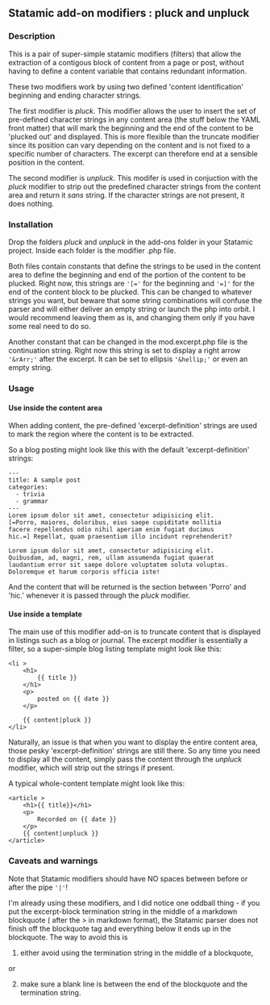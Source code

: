 ## Statamic add-on modifiers : pluck and unpluck

### Description

This is a pair of super-simple statamic modifiers (filters) that allow the extraction of a contigous block of content from a page or post, without having to define a content variable that contains redundant information.

These two modifiers work by using two defined 'content identification' beginning and ending character strings.  

The first modifier is *pluck*. This modifier allows the user to insert the set of pre-defined character strings in any content area (the stuff below the YAML front matter) that will mark the beginning and the end of the content to be 'plucked out' and displayed. This is more flexible than the truncate modifier since its position can vary depending on the content and is not fixed to a specific number of characters. The excerpt can therefore end at a sensible position in the content.

The second modifier is *unpluck*. This modifer is used in conjuction with the *pluck* modifier to strip out the predefined character strings from the content area and return it *sans* string. If the character strings are not present, it does nothing.

### Installation

Drop the folders *pluck* and *unpluck* in the add-ons folder in your Statamic project. Inside each folder is the modifier .php file. 

Both files contain constants that define the strings to be used in the content area to define the beginning and end of the portion of the content to be plucked. Right now, this strings are ```'[='``` for the beginning and ```'=]'``` for the end of the content block to be plucked. This can be changed to whatever strings you want, but beware that some string combinations will confuse the parser and will either deliver an empty string or launch the php into orbit. I would recommend leaving them as is, and changing them only if you have some real need to do so. 

Another constant that can be changed in the mod.excerpt.php file is the continuation string. Right now this string is set to display a right arrow ```'&rArr;'``` after the excerpt. It can be set to ellipsis ```'&hellip;'``` or even an empty string.

### Usage

#### Use inside the content area

When adding content, the pre-defined 'excerpt-definition' strings are used to mark the region where the content is to be extracted.

So a blog posting might look like this with the default 'excerpt-definition' strings:

```
---
title: A sample post
categories:
  - trivia
  - grammar
---
Lorem ipsum dolor sit amet, consectetur adipisicing elit. 
[=Porro, maiores, doloribus, eius saepe cupiditate mollitia 
facere repellendus odio nihil aperiam enim fugiat ducimus 
hic.=] Repellat, quam praesentium illo incidunt reprehenderit?

Lorem ipsum dolor sit amet, consectetur adipisicing elit. 
Quibusdam, ad, magni, rem, ullam assumenda fugiat quaerat 
laudantium error sit saepe dolore voluptatem soluta voluptas. 
Doloremque et harum corporis officia iste!
```
And the content that will be returned is the section between 'Porro' and 'hic.' whenever it is passed through the *pluck* modifier.


#### Use inside a template

The main use of this modifier add-on is to truncate content that is displayed in listings such as a blog or journal. The excerpt modifier is essentially a filter, so a super-simple blog listing template might look like this:

```
<li >
	<h1>
		{{ title }}
	</h1>
	<p>
		posted on {{ date }}
	</p>
	
	{{ content|pluck }}
</li>
```

Naturally, an issue is that when you want to display the entire content area, those pesky 'excerpt-definition' strings are still there. So any time you need to display all the content, simply pass the content through the *unpluck* modifier, which will strip out the strings if present.

A typical whole-content template might look like this:

```
<article >
	<h1>{{ title}}</h1>
	<p>
		Recorded on {{ date }}
	</p>
	{{ content|unpluck }}
</article>
```
### Caveats and warnings

Note that Statamic modifiers should have NO spaces between before or after the pipe ```'|'```!

I'm already using these modifiers, and I did notice one oddball thing - if you put the excerpt-block termination string in the middle of a markdown blockquote ( after the > in markdown format), the Statamic parser does not finish off the blockquote tag and everything below it ends up in the blockquote. The way to avoid this is 

1. either avoid using the termination string in the middle of a blockquote, 

or

2. make sure a blank line is between the end of the blockquote and the termination string.







